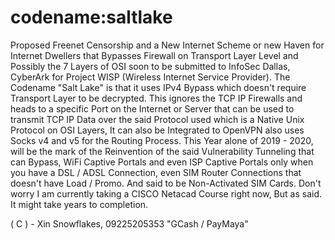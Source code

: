 # codename:saltlake
Proposed Freenet Censorship and a New Internet Scheme or new Haven for Internet Dwellers that Bypasses Firewall on Transport Layer Level and Possibly the 7 Layers of OSI soon to be submitted to InfoSec Dallas, CyberArk for Project WISP (Wireless Internet Service Provider). The Codename "Salt Lake" is that it uses IPv4 Bypass which doesn't require Transport Layer to be decrypted. This ignores the TCP IP Firewalls and heads to a specific Port on the Internet or Server that can be used to transmit TCP IP Data over the said Protocol used which is a Native Unix Protocol on OSI Layers, It can also be Integrated to OpenVPN also uses Socks v4 and v5 for the Routing Process. This Year alone of 2019 - 2020, will be the mark of the Reinvention of the said Vulnerability Tunneling that can Bypass, WiFi Captive Portals and even ISP Captive Portals only when you have a DSL / ADSL Connection, even SIM Router Connections that doesn't have Load / Promo. And said to be Non-Activated SIM Cards. Don't worry I am currently taking a CISCO Netacad Course right now, But as said. It might take years to completion.

( C ) - Xin Snowflakes,
09225205353 "GCash / PayMaya"
